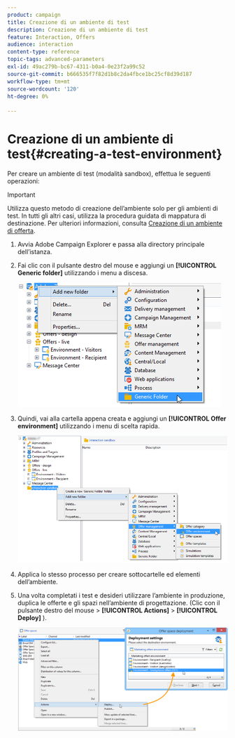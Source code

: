 ```yaml
---
product: campaign
title: Creazione di un ambiente di test
description: Creazione di un ambiente di test
feature: Interaction, Offers
audience: interaction
content-type: reference
topic-tags: advanced-parameters
exl-id: 49ac279b-bc67-4311-b0a4-0e23f2a99c52
source-git-commit: b666535f7f82d1b8c2da4fbce1bc25cf8d39d187
workflow-type: tm+mt
source-wordcount: '120'
ht-degree: 0%

---
```


# Creazione di un ambiente di test{#creating-a-test-environment}



Per creare un ambiente di test (modalità sandbox), effettua le seguenti operazioni:

>[!IMPORTANT]
>
>Utilizza questo metodo di creazione dell’ambiente solo per gli ambienti di test. In tutti gli altri casi, utilizza la procedura guidata di mappatura di destinazione. Per ulteriori informazioni, consulta [Creazione di un ambiente di offerta](../../interaction/using/live-design-environments.md#creating-an-offer-environment).

1. Avvia Adobe Campaign Explorer e passa alla directory principale dell’istanza.
1. Fai clic con il pulsante destro del mouse e aggiungi un **[!UICONTROL Generic folder]** utilizzando i menu a discesa.

   ![](assets/offer_env_creation_001.png)

1. Quindi, vai alla cartella appena creata e aggiungi un **[!UICONTROL Offer environment]** utilizzando i menu di scelta rapida.

   ![](assets/offer_env_creation_001bis.png)

1. Applica lo stesso processo per creare sottocartelle ed elementi dell’ambiente.
1. Una volta completati i test e desideri utilizzare l’ambiente in produzione, duplica le offerte e gli spazi nell’ambiente di progettazione. (Clic con il pulsante destro del mouse > **[!UICONTROL Actions]** > **[!UICONTROL Deploy]** ).

   ![](assets/migration_interaction_5.png)
